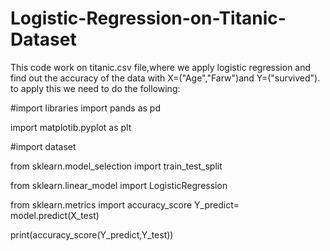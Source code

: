 # Logistic-Regression-on-Titanic-Dataset
This code work on titanic.csv file,where we apply logistic regression and find out the accuracy of the data with X=("Age","Farw")and Y=("survived").
to apply this we need to do the following:

#import libraries
import pands as pd

import matplotib.pyplot as plt

#import dataset

from sklearn.model_selection import train_test_split

from sklearn.linear_model import LogisticRegression

from sklearn.metrics import accuracy_score
Y_predict= model.predict(X_test)

print(accuracy_score(Y_predict,Y_test))
